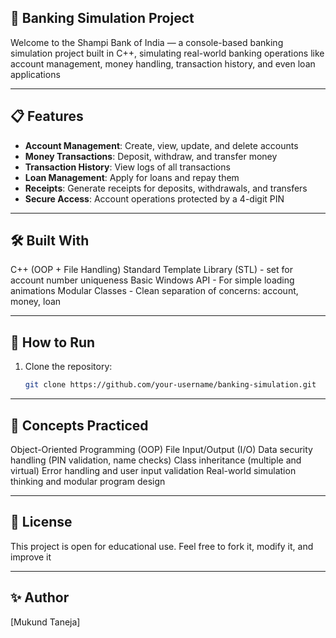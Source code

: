 ## 🏦 Banking Simulation Project

Welcome to the Shampi Bank of India — a console-based banking simulation project built in C++, simulating real-world banking operations like account management, money handling, transaction history, and even loan applications

---

## 📋 Features

- **Account Management**: Create, view, update, and delete accounts
- **Money Transactions**: Deposit, withdraw, and transfer money
- **Transaction History**: View logs of all transactions
- **Loan Management**: Apply for loans and repay them
- **Receipts**: Generate receipts for deposits, withdrawals, and transfers
- **Secure Access**: Account operations protected by a 4-digit PIN

---

## 🛠 Built With

C++ (OOP + File Handling)
Standard Template Library (STL) - set for account number uniqueness
Basic Windows API - For simple loading animations
Modular Classes - Clean separation of concerns: account, money, loan

---

## 🚀 How to Run

1. Clone the repository:
   ```bash
   git clone https://github.com/your-username/banking-simulation.git

---

## 🧠 Concepts Practiced

Object-Oriented Programming (OOP)
File Input/Output (I/O)
Data security handling (PIN validation, name checks)
Class inheritance (multiple and virtual)
Error handling and user input validation
Real-world simulation thinking and modular program design

---

## 📜 License
This project is open for educational use.
Feel free to fork it, modify it, and improve it

---

## ✨ Author
[Mukund Taneja]


